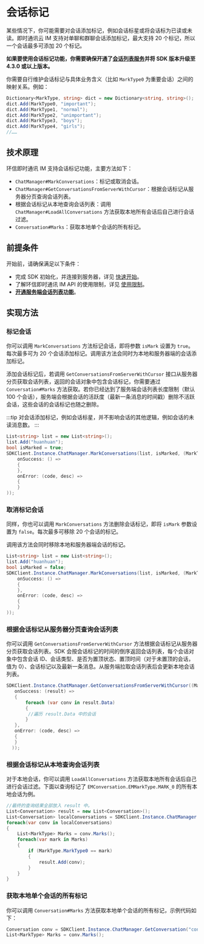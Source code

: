 # 会话标记

<Toc />

某些情况下，你可能需要对会话添加标记，例如会话标星或将会话标为已读或未读。即时通讯云 IM 支持对单聊和群聊会话添加标记，最大支持 20 个标记，所以一个会话最多可添加 20 个标记。

**如果要使用会话标记功能，你需要确保开通了[会话列表服务](conversation_list.html#从服务器分页获取会话列表)并将 SDK 版本升级至 4.3.0 或以上版本。**

你需要自行维护会话标记与具体业务含义（比如 `MarkType0` 为重要会话）之间的映射关系。例如：

```csharp
Dictionary<MarkType, string> dict = new Dictionary<string, string>();
dict.Add(MarkType0, "important");
dict.Add(MarkType1, "normal");
dict.Add(MarkType2, "unimportant");
dict.Add(MarkType3, "boys");
dict.Add(MarkType4, "girls");
//……
```

## 技术原理

环信即时通讯 IM 支持会话标记功能，主要方法如下：

- `ChatManager#MarkConversations`：标记或取消会话。
- `ChatManager#GetConversationsFromServerWithCursor`：根据会话标记从服务器分页查询会话列表。
- 根据会话标记从本地查询会话列表：调用 `ChatManager#LoadAllConversations` 方法获取本地所有会话后自己进行会话过滤。
- `Conversation#Marks`：获取本地单个会话的所有标记。

## 前提条件

开始前，请确保满足以下条件：

- 完成 SDK 初始化，并连接到服务器，详见 [快速开始](quickstart.html)。
- 了解环信即时通讯 IM API 的使用限制，详见 [使用限制](/product/limitation.html)。
- **[开通服务端会话列表功能](conversation_list.html#从服务器分页获取会话列表)**。

## 实现方法

### 标记会话

你可以调用 `MarkConversations` 方法标记会话，即将参数 `isMark` 设置为 `true`。每次最多可为 20 个会话添加标记。调用该方法会同时为本地和服务器端的会话添加标记。

添加会话标记后，若调用 `GetConversationsFromServerWithCursor` 接口从服务器分页获取会话列表，返回的会话对象中包含会话标记，你需要通过 `Conversation#Marks` 方法获取。若你已经达到了服务端会话列表长度限制（默认 100 个会话），服务端会根据会话的活跃度（最新一条消息的时间戳）删除不活跃会话，这些会话的会话标记也随之删除。

:::tip
对会话添加标记，例如会话标星，并不影响会话的其他逻辑，例如会话的未读消息数。
:::

```csharp
List<string> list = new List<string>();
list.Add("huanhuan");
bool isMarked = true;
SDKClient.Instance.ChatManager.MarkConversations(list, isMarked, (MarkType)mark, new CallBack(
    onSuccess: () =>
    {
    },
    onError: (code, desc) =>
    {
    }
));
```

### 取消标记会话

同样，你也可以调用 `MarkConversations` 方法删除会话标记，即将 `isMark` 参数设置为 `false`。每次最多可移除 20 个会话的标记。

调用该方法会同时移除本地和服务器端会话的标记。

```csharp
List<string> list = new List<string>();
list.Add("huanhuan");
bool isMarked = false;
SDKClient.Instance.ChatManager.MarkConversations(list, isMarked, (MarkType)mark, new CallBack(
    onSuccess: () =>
    {
    },
    onError: (code, desc) =>
    {
    }
));
```

### 根据会话标记从服务器分页查询会话列表

你可以调用 `GetConversationsFromServerWithCursor` 方法根据会话标记从服务器分页获取会话列表。SDK 会按会话标记的时间的倒序返回会话列表，每个会话对象中包含会话 ID、会话类型、是否为置顶状态、置顶时间（对于未置顶的会话，值为 0）、会话标记以及最新一条消息。从服务端拉取会话列表后会更新本地会话列表。

```csharp
SDKClient.Instance.ChatManager.GetConversationsFromServerWithCursor((MarkType)mark, cursor, limit, new ValueCallBack<CursorResult<Conversation>>(
   onSuccess: (result) =>
   {
       foreach (var conv in result.Data)
       {
       	//遍历 result.Data 中的会话
       }
   },
   onError: (code, desc) =>
   {
   }
  ));
```

### 根据会话标记从本地查询会话列表

对于本地会话，你可以调用 `LoadAllConversations` 方法获取本地所有会话后自己进行会话过滤。下面以查询标记了 `EMConversation.EMMarkType.MARK_0` 的所有本地会话为例。

```csharp
//最终的查询结果全部放入 result 中。
List<Conversation> result = new List<Conversation>();
List<Conversation> localConversations = SDKClient.Instance.ChatManager.LoadAllConversations();
foreach(var conv in localConversations)
{
    List<MarkType> Marks = conv.Marks();
    foreach(var mark in Marks)
    {
        if (MarkType.MarkType0 == mark)
        {
            result.Add(conv);
        }
    }
}
```

### 获取本地单个会话的所有标记

你可以调用 `Conversation#Marks` 方法获取本地单个会话的所有标记，示例代码如下：

```csharp
Conversation conv = SDKClient.Instance.ChatManager.GetConversation("conversationId", conversationType);
List<MarkType> Marks = conv.Marks();
```








